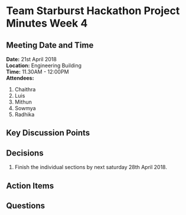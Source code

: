 # **Team Starburst Hackathon Project Minutes Week 4**

## Meeting Date and Time

**Date:** 21st April 2018</br>
**Location:** Engineering Building</br>
**Time:** 11.30AM - 12:00PM</br>
**Attendees:**

1. Chaithra
2. Luis
3. Mithun
4. Sowmya
5. Radhika

## Key Discussion Points


## Decisions

1. Finish the individual sections by next saturday 28th April 2018.


## Action Items



## Questions



